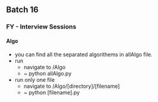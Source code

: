 ## Batch 16

### FY - Interview Sessions

#### Algo

- you can find all the separated algorithems in allAlgo file.
- run
  - navigate to /Algo
  - ~ python allAlgo.py
- run only one file
  - navigate to /Algo/[directory]/[filename]
  - ~ python [filename].py
